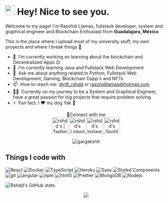 <h1><img src="https://emojis.slackmojis.com/emojis/images/1531849430/4246/blob-sunglasses.gif?1531849430" width="30"/> Hey! Nice to see you.</h1>

<p>Welcome to my page! I'm Raschid Llamas, fullstack developer, system and graphical engineer and Blockchain Enthusiast from <b>Guadalajara, México</b>

 This is the place where I upload most of my university stuff, my own proyects and where I break things :rofl:

- 🔭 &nbsp;I’m currently working on learning about the blockchain and Decentralized Apps :wink:
- 🌱 &nbsp;I’m currently learning Java and Fullstack Web Development
- 💬 &nbsp;Ask me about anything related to Python, Fullstack Web Development, Gaming, Blockchain Dapp´s and NFTs
- 📫 &nbsp;How to reach me: [@nft_rshdd](https://twitter.com/nft_rshdd) or <a rel="me" href="raschidllamas@hotmail.com">raschidllamas@hotmail.com</a>
- 👨‍💻 &nbsp;Currently on my journey to be a System and Graphical Engineer, have a great passion for big projects that require problem solving
- ⚡ &nbsp;Fun fact: I :heart: my dog Yak :dog:

<p align="center">🔗Connect with me
<br/>
<a href="https://twitter.com/nft_rshdd">
  <img alt="rshdd´s | Twitter" width="50px" src="https://user-images.githubusercontent.com/43545812/144034996-602b144a-16e1-41cc-99e7-c6040b20dcaf.png"/>
</a>
<a href="https://www.linkedin.com/in/raschid-llamas">
  <img alt="rshdd's LinkedIN" width="50px" src="https://user-images.githubusercontent.com/43545812/144035037-0f415fc7-9f96-4517-a370-ccc6e78a714b.png" />
</a>
<a href="https://www.instagram.com/666.raaa">
  <img alt="rshdd's Instagram" width="50px" src="https://user-images.githubusercontent.com/43545812/144035088-0dfb165f-8fe0-4d13-896c-876c29d2b128.png" />
</a>
<a href="https://open.spotify.com/user/nft.rshdd">
  <img alt="rshdd's Spotify" width="50px" src="https://user-images.githubusercontent.com/43545812/144035120-1ad5169b-91c7-4078-bef9-6a82c733f373.png" />
</a>
</p>

<p align="center">
  <img
    src="https://komarev.com/ghpvc/?username=rshdd"
    alt="gargakshit"
  />
</p>

<h2>Things I code with</h2>
<p>
  <img alt="React" src="https://img.shields.io/badge/-React-45b8d8?style=flat-square&logo=react&logoColor=white" />
  <img alt="Docker" src="https://img.shields.io/badge/-Docker-46a2f1?style=flat-square&logo=docker&logoColor=white" />
  <img alt="TypeScript" src="https://img.shields.io/badge/-TypeScript-007ACC?style=flat-square&logo=typescript&logoColor=white" />
  <img alt="Heroku" src="https://img.shields.io/badge/-Heroku-430098?style=flat-square&logo=heroku&logoColor=white" />
  <img alt="Sass" src="https://img.shields.io/badge/-Sass-CC6699?style=flat-square&logo=sass&logoColor=white" />
  <img alt="Styled Components" src="https://img.shields.io/badge/-Styled_Components-db7092?style=flat-square&logo=styled-components&logoColor=white" />
  <img alt="git" src="https://img.shields.io/badge/-Git-F05032?style=flat-square&logo=git&logoColor=white" />
  <img alt="angular" src="https://img.shields.io/badge/-Angular-DD0031?style=flat-square&logo=angular&logoColor=white" />
  <img alt="npm" src="https://img.shields.io/badge/-NPM-CB3837?style=flat-square&logo=npm&logoColor=white" />
  <img alt="html5" src="https://img.shields.io/badge/-HTML5-E34F26?style=flat-square&logo=html5&logoColor=white" />
  <img alt="Prettier" src="https://img.shields.io/badge/-Prettier-F7B93E?style=flat-square&logo=prettier&logoColor=white" />
  <img alt="MongoDB" src="https://img.shields.io/badge/-MongoDB-13aa52?style=flat-square&logo=mongodb&logoColor=white" />
  <img alt="Nodejs" src="https://img.shields.io/badge/-Nodejs-43853d?style=flat-square&logo=Node.js&logoColor=white" />
</p>

![Rshdd's GitHub stats](https://github-readme-stats.vercel.app/api?username=rshdd&show_icons=true&theme=tokyonight)
 
<p align="center">
  <img src="https://capsule-render.vercel.app/api?type=waving&color=gradient&height=95&section=footer"/>
</p>

